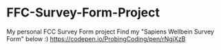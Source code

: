 # FFC-Survey-Form-Project
My personal FCC Survey Form project
Find my "Sapiens Wellbein Survey Form" below :) 
https://codepen.io/ProbingCoding/pen/rNgjXzB
